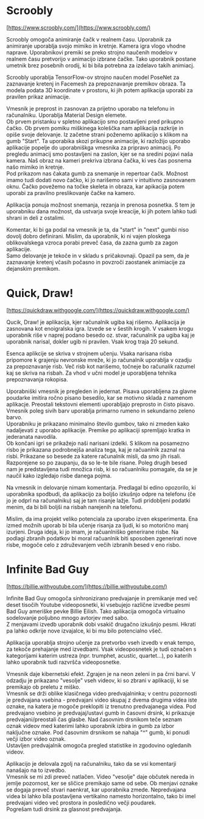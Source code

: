 # Scroobly

[https://www.scroobly.com/](https://www.scroobly.com/)

Scroobly omogoča animiranje čačk v realnem času. Uporabnik za animiranje uporablja svojo mimiko in kretnje. Kamera igra vlogo vhodne naprave. Uporabnikovi premiki se preko strojno naučenih modelov v realnem času pretvorijo v animacijo izbrane čačke. Tako uporabnik postane umetnik brez posebnih orodij, ki bi bila potrebna za izdelavo takih animiacj.

Scroobly uporablja TensorFlow-ov strojno naučen model PoseNet za zaznavanje kretenj in Facemesh za prepoznavanje premikov obraza. Ta modela podata 3D koordinate v prostoru, ki jih potem aplikacija uporabi za pravilen prikaz animacije.

Vmesnik je preprost in zasnovan za prijetno uporabo na telefonu in računalniku. Uporablja Material Design elemete.  
Ob prvem pristanku v spletno aplikacijo smo postavljeni pred prikupno čačko. Ob prvem pomiku miškinega koleščka nam aplikacija razkrije in opiše svoje delovanje. Iz začetne strani poženemo aplikacijo s klikom na gumb "Start". Ta uporabika skozi prikupne animacije, ki razložijo uporabo aplikacije popelje do uporabniškga vmesnika za pripravo animacij.
Po pregledu animacij smo postavljeni na zaslon, kjer se na sredini pojavi naša kamera. Naš obraz na kameri prekriva izbrana čačka, ki ves čas posnema našo mimiko in kretnje.  
Pod prikazom nas čakata gumb za snemanje in repertoar čačk. Možnost imamo tudi dodati novo čačko, ki jo narišemo sami v intuitivno zasnovanem oknu. Čačko povežemo na točke skeleta in obraza, kar apikacija potem uporabi za pravilno preslikovanje čačke na kamero.

Aplikacija ponuja možnost snemanja, rezanja in prenosa posnetka. S tem je uporabniku dana možnost, da ustvarja svoje kreacije, ki jih potem lahko tudi shrani in deli z ostalimi.

Komentar, ki bi ga podal na vmesnik je ta, da "start" in "next" gumbi niso dovolj dobro definirani. Mislim, da uporabnik, ki ni vajen ploskega oblikovalskega vzroca porabi preveč časa, da zazna gumb za zagon aplikacije.  
Samo delovanje je tekoče in v skladu s pričakovnaji. Opazil pa sem, da je zaznavanje kretenj včasih počasno in povzroči zaostanek animiacije za dejanskim premikom.

# Quick, Draw!

[https://quickdraw.withgoogle.com/](https://quickdraw.withgoogle.com/)

Qucik, Draw! je aplikacija, kjer računalnik ugiba kaj rišemo. Aplikacija je zasnovana kot enoigralska igra. Izvede se v šestih krogih. V vsakem krogu uporabnik riše v naprej podano besedo oz. stvar, računalnik pa ugiba kaj je uporabnik narisal, dokler ugib ni pravilen. Vsak krog traja 20 sekund.

Esenca aplikcije se skriva v strojnem učenju. Vsaka narisana risba pripomore k grajenju nevronske mreže, ki jo računalnik uporablja v ozadju za prepoznavanje risb. Več risb kot narišemo, točneje bo računalik razumel kaj se skriva na risbah. Za vhod v učni model je uporabljena tehnika prepoznavanja rokopisa.

Uporabniški vmesnik je pregleden in jedernat. Pisava uporabljena za glavne poudarke imitira ročno pisano besedilo, kar se motivno sklada z namenom aplikacje. Preostali tekstovni elementi uporabljajo preprosto in čisto pisavo. Vmesnik poleg sivih barv uporablja primarno rumeno in sekundarno zeleno barvo.  
Uporabniku je prikazano minimalno število gumbov, tako ni zmeden kako nadaljevati z uporabo aplikacije. Premike po aplikaciji spremljajo kratka in jederanata navodila.  
Ob končani igri se prikažejo naši narisani izdelki. S klikom na posamezno risbo je prikazana podrobnejša analiza tega, kaj je račuanlnik zaznal na risbi. Prikazane so besede za katere računalnik misli, da smo jih risali. Razporejene so po zaupanju, da so le-te bile risane. Poleg drugih besed nam je predstavljena tudi množica risb, ki so račuanlniku pomagale, da se je naučil kako izgledajo risbe danega pojma.

Na vmesnik in delovanje nimam komentarja. Predlagal bi edino opozorilo, ki uporabnika spodbudi, da aplikacijo za boljšo izkušnjo odpre na telefonu (če jo je odprl na računalniku) saj je tam risanje lažje. Tudi pridobljeni podatki menim, da bi bili boljši na risbah narejenih na telefonu.

Mislim, da ima projekt veliko potenciala za uporabo izven eksperimenta. Ena izmed možnih uporab bi bila učenje risanja za ljudi, ki so motorično manj izurjeni. Druga ideja, ki jo imam, je račuanlniško generirane risbe. Na podlagi zbranih podatkov bi moral račuanlnik biti sposoben zgenerirati nove risbe, mogoče celo z združevanjem večih izbranih besed v eno risbo.

# Infinite Bad Guy

[https://billie.withyoutube.com/](https://billie.withyoutube.com/)

Infinite Bad Guy omogoča sinhronizirano predvajanje in premikanje med več deset tisočih Youtube videoposnetki, ki vsebujejo različne izvedbe pesmi Bad Guy ameriške pevke Billie Eilish. Tako aplikacija omogoča virtualno sodelovanje poljubno mnogo avtorjev med sabo.  
Z menjavami izvedb uporabnik dobi vsakič drugačno izkušnjo pesmi. Hkrati pa lahko odkrije nove izvajalce, ki bi mu bilo potencialno všeč.

Aplikacija uporablja strojno učenje za pretvorbo vseh izvedb v enak tempo, za tekoče prehajanje med izvedbami. Vsak videoposnetek je tudi označen s kategorijami katerim ustreza (npr. trumphet, acustic, quartet...), po katerih lahko uporabnik tudi razvršča videoposnetke.

Vmesnik daje kibernetski efekt. Zgrajen je na neon zeleni in pa črni barvi. V odzadju je prikazano "vesolje" vseh videov, ki so zbrani v aplikaciji, ki se premikajo ob preletu z miško.  
Vmesnik se drži oblike klasičnega video predvajalninka; v centru pozornosti je predvajana vsebina - predvajani video skupaj z dvema drugima videa iste oznake, na katera je mogoče preklopiti iz trenutno predvajanega videa. Pod predvajano vsebino je predvajaj/ustavi gumb in časovni drsink, ki prikazuje predvajani/preostali čas glasbe.
Nad časovnim drsnikom teče seznam oznak videov med katerimi lahko uporabnik izbira in gumb za izbor naključne oznake. Pod časovnim drsnikom se nahaja "^" gumb, ki ponudi večji izbor video oznak.  
Ustavljen predvajalnik omogoča pregled statistike in zgodovino ogledanih videov.

Aplikacijo je delovala zgolj na računalniku, tako da se vsi komentarji nanašajo na to izvedbo.  
Vmesnik se mi zdi preveč natlačen. Video "vesolje" daje občutek nereda in jemlje pozornost, ker se sličice premikajo same od sebe. Ob menjavi oznake se dogaja preveč stvari naenkrat, kar uporabnika zmede. Nepredvajana videa bi lahko bila postavljena vertikalno namesto horizontalno, tako bi imel predvajani video več prostora in posledično večji poudarek.  
Pogrešam tudi drsink za glasnost predvajanja.
